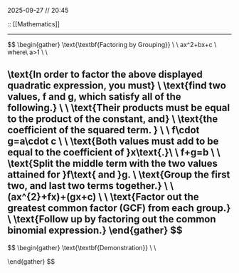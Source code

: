 2025-09-27 // 20:45

:: [[Mathematics]]

---
$$
\begin{gather}
\text{\textbf{Factoring by Grouping}} \\ \\
ax^2+bx+c \\
where\ a>1 \\ \\


\text{In order to factor the above displayed quadratic expression, you must} \\
\text{find two values, f and g, which satisfy all of the following.} \\ \\
\text{Their products must be equal to the product of the constant, and} \\
\text{the coefficient of the squared term. } \\ \\
f\cdot g=a\cdot c \\ \\
\text{Both values must add to be equal to the coefficient of }x\text{.}\\ \\
f+g=b \\ \\
\text{Split the middle term with the two values attained for }f\text{ and }g. \\
\text{Group the first two, and last two terms together.}
\\ \\
(ax^{2}+fx)+(gx+c) \\ \\
\text{Factor out the greatest common factor (GCF) from each group.} \\
\text{Follow up by factoring out the common binomial expression.}
\end{gather}
$$
---

$$
\begin{gather}
\text{\textbf{Demonstration}} \\ \\


\end{gather}
$$


